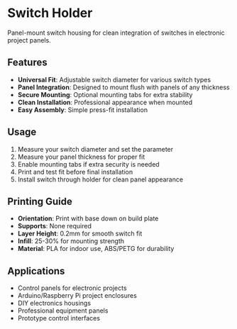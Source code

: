 # Switch Holder

Panel-mount switch housing for clean integration of switches in electronic project panels.

## Features

- **Universal Fit**: Adjustable switch diameter for various switch types
- **Panel Integration**: Designed to mount flush with panels of any thickness
- **Secure Mounting**: Optional mounting tabs for extra stability
- **Clean Installation**: Professional appearance when mounted
- **Easy Assembly**: Simple press-fit installation

## Usage

1. Measure your switch diameter and set the parameter
2. Measure your panel thickness for proper fit
3. Enable mounting tabs if extra security is needed
4. Print and test fit before final installation
5. Install switch through holder for clean panel appearance

## Printing Guide

- **Orientation**: Print with base down on build plate
- **Supports**: None required
- **Layer Height**: 0.2mm for smooth switch fit
- **Infill**: 25-30% for mounting strength
- **Material**: PLA for indoor use, ABS/PETG for durability

## Applications

- Control panels for electronic projects
- Arduino/Raspberry Pi project enclosures
- DIY electronics housings
- Professional equipment panels
- Prototype control interfaces